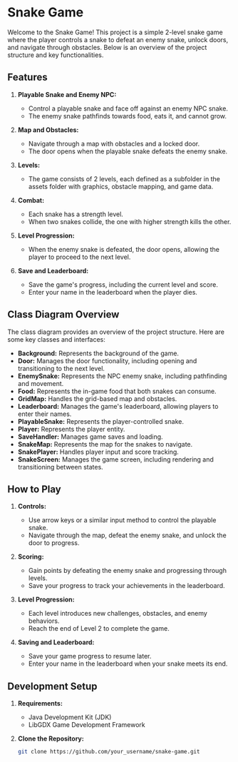 # Snake Game

Welcome to the Snake Game! This project is a simple 2-level snake game where the player controls a snake to defeat an enemy snake, unlock doors, and navigate through obstacles. Below is an overview of the project structure and key functionalities.

## Features

1. **Playable Snake and Enemy NPC:**
   - Control a playable snake and face off against an enemy NPC snake.
   - The enemy snake pathfinds towards food, eats it, and cannot grow.

2. **Map and Obstacles:**
   - Navigate through a map with obstacles and a locked door.
   - The door opens when the playable snake defeats the enemy snake.

3. **Levels:**
   - The game consists of 2 levels, each defined as a subfolder in the assets folder with graphics, obstacle mapping, and game data.

4. **Combat:**
   - Each snake has a strength level.
   - When two snakes collide, the one with higher strength kills the other.

5. **Level Progression:**
   - When the enemy snake is defeated, the door opens, allowing the player to proceed to the next level.

6. **Save and Leaderboard:**
   - Save the game's progress, including the current level and score.
   - Enter your name in the leaderboard when the player dies.

## Class Diagram Overview

The class diagram provides an overview of the project structure. Here are some key classes and interfaces:

- **Background:** Represents the background of the game.
- **Door:** Manages the door functionality, including opening and transitioning to the next level.
- **EnemySnake:** Represents the NPC enemy snake, including pathfinding and movement.
- **Food:** Represents the in-game food that both snakes can consume.
- **GridMap:** Handles the grid-based map and obstacles.
- **Leaderboard:** Manages the game's leaderboard, allowing players to enter their names.
- **PlayableSnake:** Represents the player-controlled snake.
- **Player:** Represents the player entity.
- **SaveHandler:** Manages game saves and loading.
- **SnakeMap:** Represents the map for the snakes to navigate.
- **SnakePlayer:** Handles player input and score tracking.
- **SnakeScreen:** Manages the game screen, including rendering and transitioning between states.

## How to Play

1. **Controls:**
   - Use arrow keys or a similar input method to control the playable snake.
   - Navigate through the map, defeat the enemy snake, and unlock the door to progress.

2. **Scoring:**
   - Gain points by defeating the enemy snake and progressing through levels.
   - Save your progress to track your achievements in the leaderboard.

3. **Level Progression:**
   - Each level introduces new challenges, obstacles, and enemy behaviors.
   - Reach the end of Level 2 to complete the game.

4. **Saving and Leaderboard:**
   - Save your game progress to resume later.
   - Enter your name in the leaderboard when your snake meets its end.

## Development Setup

1. **Requirements:**
   - Java Development Kit (JDK)
   - LibGDX Game Development Framework

2. **Clone the Repository:**
   ```bash
   git clone https://github.com/your_username/snake-game.git
